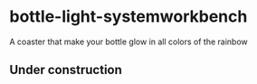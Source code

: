 # bottle-light-systemworkbench
A coaster that make your bottle glow in all colors of the rainbow

## Under construction
